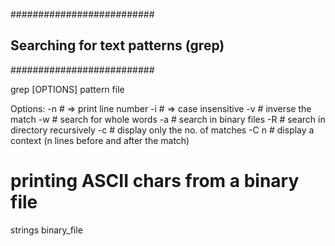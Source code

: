##########################

## Searching for text patterns (grep)

##########################

grep [OPTIONS] pattern file

Options:
-n # => print line number
-i # => case insensitive
-v # inverse the match
-w # search for whole words
-a # search in binary files
-R # search in directory recursively
-c # display only the no. of matches
-C n # display a context (n lines before and after the match)

# printing ASCII chars from a binary file

strings binary_file
